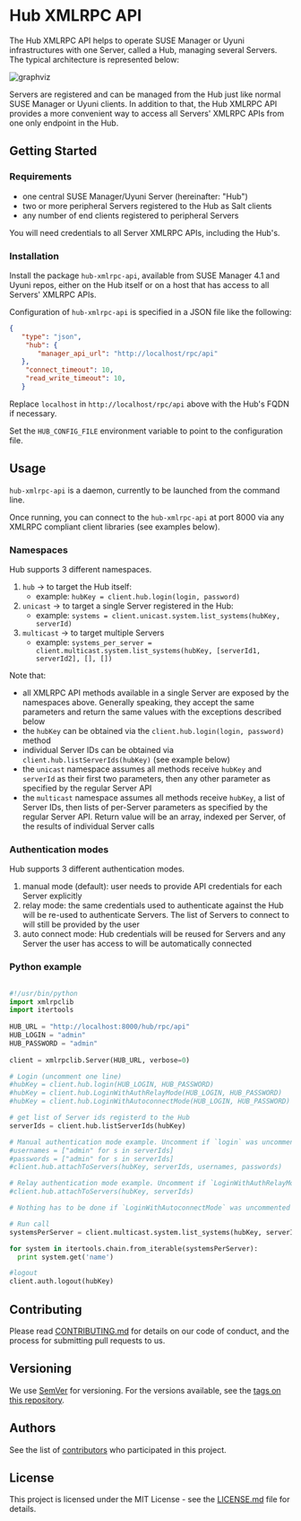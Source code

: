 # Hub XMLRPC API

The Hub XMLRPC API helps to operate SUSE Manager or Uyuni infrastructures with one Server, called a Hub, managing several Servers. The typical architecture is represented below:

![graphviz](https://user-images.githubusercontent.com/12951268/74736042-33518d80-5252-11ea-83a3-04d3d4ae5d11.png)

Servers are registered and can be managed from the Hub just like normal SUSE Manager or Uyuni clients. In addition to that, the Hub XMLRPC API provides a more convenient way to access all Servers' XMLRPC APIs from one only endpoint in the Hub.

## Getting Started

### Requirements
 - one central SUSE Manager/Uyuni Server (hereinafter: "Hub")
 - two or more peripheral Servers registered to the Hub as Salt clients
 - any number of end clients registered to peripheral Servers

You will need credentials to all Server XMLRPC APIs, including the Hub's.

### Installation

Install the package `hub-xmlrpc-api`, available from SUSE Manager 4.1 and Uyuni repos, either on the Hub itself or on a host that has access to all Servers' XMLRPC APIs.

Configuration of `hub-xmlrpc-api` is specified in a JSON file like the following:

```json
{
   "type": "json",
    "hub": {
       "manager_api_url": "http://localhost/rpc/api"
   },
    "connect_timeout": 10,
    "read_write_timeout": 10,
   }
 ```

Replace `localhost` in `http://localhost/rpc/api` above with the Hub's FQDN if necessary.

Set the `HUB_CONFIG_FILE` environment variable to point to the configuration file.

## Usage

`hub-xmlrpc-api` is a daemon, currently to be launched from the command line.


Once running, you can connect to the `hub-xmlrpc-api` at port 8000 via any XMLRPC compliant client libraries (see examples below).


### Namespaces

Hub supports 3 different namespaces.

1. `hub` &#8594; to target the Hub itself:
     - example: `hubKey = client.hub.login(login, password)`
2. `unicast` &#8594; to target a single Server registered in the Hub:
     - example: `systems = client.unicast.system.list_systems(hubKey, serverId)`
3. `multicast` &#8594; to target multiple Servers
     - example: `systems_per_server = client.multicast.system.list_systems(hubKey, [serverId1, serverId2], [], [])`

Note that:
 - all XMLRPC API methods available in a single Server are exposed by the namespaces above. Generally speaking, they accept the same parameters and return the same values with the exceptions described below
 - the `hubKey` can be obtained via the `client.hub.login(login, password)` method
 - individual Server IDs can be obtained via `client.hub.listServerIds(hubKey)` (see example below)
 - the `unicast` namespace assumes all methods receive `hubKey` and `serverId` as their first two parameters, then any other parameter as specified by the regular Server API
 - the `multicast` namespace assumes all methods receive `hubKey`, a list of Server IDs, then lists of per-Server parameters as specified by the regular Server API. Return value will be an array, indexed per Server, of the results of individual Server calls

### Authentication modes

Hub supports 3 different authentication modes.

1. manual mode (default): user needs to provide API credentials for each Server explicitly
2. relay mode: the same credentials used to authenticate against the Hub will be re-used to authenticate Servers. The list of Servers to connect to will still be provided by the user
3. auto connect mode: Hub credentials will be reused for Servers and any Server the user has access to will be automatically connected

### Python example

```python

#!/usr/bin/python
import xmlrpclib
import itertools
 
HUB_URL = "http://localhost:8000/hub/rpc/api"
HUB_LOGIN = "admin"
HUB_PASSWORD = "admin"
 
client = xmlrpclib.Server(HUB_URL, verbose=0)

# Login (uncomment one line)
#hubKey = client.hub.login(HUB_LOGIN, HUB_PASSWORD)
#hubKey = client.hub.LoginWithAuthRelayMode(HUB_LOGIN, HUB_PASSWORD)
#hubKey = client.hub.LoginWithAutoconnectMode(HUB_LOGIN, HUB_PASSWORD)

# get list of Server ids registerd to the Hub
serverIds = client.hub.listServerIds(hubKey)

# Manual authentication mode example. Uncomment if `login` was uncommented above
#usernames = ["admin" for s in serverIds]
#passwords = ["admin" for s in serverIds]
#client.hub.attachToServers(hubKey, serverIds, usernames, passwords)

# Relay authentication mode example. Uncomment if `LoginWithAuthRelayMode` was uncommented above
#client.hub.attachToServers(hubKey, serverIds)

# Nothing has to be done if `LoginWithAutoconnectMode` was uncommented above

# Run call
systemsPerServer = client.multicast.system.list_systems(hubKey, serverIds)

for system in itertools.chain.from_iterable(systemsPerServer):
  print system.get('name')

#logout
client.auth.logout(hubKey)
```


## Contributing

Please read [CONTRIBUTING.md](https://gist.github.com/PurpleBooth/b24679402957c63ec426) for details on our code of conduct, and the process for submitting pull requests to us.

## Versioning

We use [SemVer](http://semver.org/) for versioning. For the versions available, see the [tags on this repository](https://github.com/your/project/tags). 

## Authors

See the list of [contributors](https://github.com/your/project/contributors) who participated in this project.

## License

This project is licensed under the MIT License - see the [LICENSE.md](LICENSE.md) file for details.


